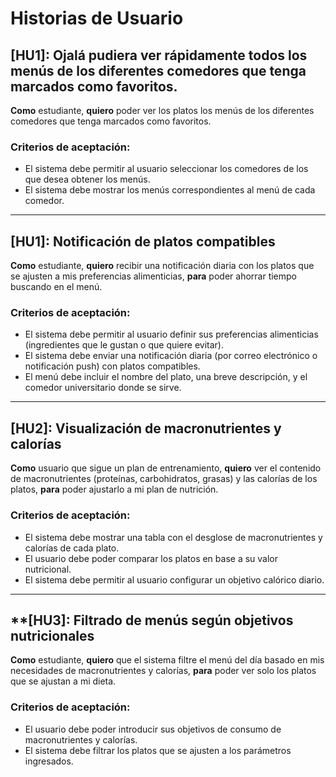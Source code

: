 # Historias de Usuario

## [HU1]: Ojalá pudiera ver rápidamente todos los menús de los diferentes comedores que tenga marcados como favoritos.
**Como** estudiante, **quiero** poder ver los platos los menús de los diferentes comedores que tenga marcados como favoritos.

### Criterios de aceptación:
- El sistema debe permitir al usuario seleccionar los comedores de los que desea obtener los menús.
- El sistema debe mostrar los menús correspondientes al menú de cada comedor.

---

## [HU1]: Notificación de platos compatibles
**Como** estudiante, **quiero** recibir una notificación diaria con los platos que se ajusten a mis preferencias alimenticias, **para** poder ahorrar tiempo buscando en el menú.

### Criterios de aceptación:
- El sistema debe permitir al usuario definir sus preferencias alimenticias (ingredientes que le gustan o que quiere evitar).
- El sistema debe enviar una notificación diaria (por correo electrónico o notificación push) con platos compatibles.
- El menú debe incluir el nombre del plato, una breve descripción, y el comedor universitario donde se sirve.

---

## [HU2]: Visualización de macronutrientes y calorías
**Como** usuario que sigue un plan de entrenamiento, **quiero** ver el contenido de macronutrientes (proteínas, carbohidratos, grasas) y las calorías de los platos, **para** poder ajustarlo a mi plan de nutrición.

### Criterios de aceptación:
- El sistema debe mostrar una tabla con el desglose de macronutrientes y calorías de cada plato.
- El usuario debe poder comparar los platos en base a su valor nutricional.
- El sistema debe permitir al usuario configurar un objetivo calórico diario.

---

## **[HU3]: Filtrado de menús según objetivos nutricionales
**Como** estudiante, **quiero** que el sistema filtre el menú del día basado en mis necesidades de macronutrientes y calorías, **para** poder ver solo los platos que se ajustan a mi dieta.

### Criterios de aceptación:
- El usuario debe poder introducir sus objetivos de consumo de macronutrientes y calorías.
- El sistema debe filtrar los platos que se ajusten a los parámetros ingresados.
